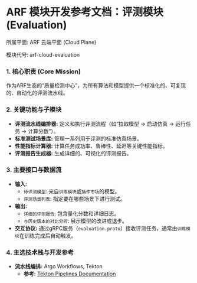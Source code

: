 # ARF 模块开发参考文档：评测模块 (Evaluation)

所属平面: ARF 云端平面 (Cloud Plane)

模块代号: arf-cloud-evaluation

### 1. 核心职责 (Core Mission)

作为ARF生态的“质量检测中心”，为所有算法和模型提供一个标准化的、可复现的、自动化的评测流水线。

### 2. 关键功能与子模块

- **评测流水线编排器:** 定义和执行评测流程（如“拉取模型 -> 启动仿真 -> 运行任务 -> 计算分数”）。
- **标准测试场景库:** 管理一系列用于评测的标准仿真场景。
- **性能指标计算器:** 计算任务成功率、鲁棒性、延迟等关键性能指标。
- **评测报告生成器:** 生成详细的、可视化的评测报告。

### 3. 主要接口与数据流

- **输入:**
  - `待评测模型`: 来自`训练模块`或`插件市场`的模型。
  - `评测场景列表`: 指定要在哪些场景下进行测试。
- **输出:**
  - `详细的评测报告`: 包含量化分数和详细日志。
  - `与历史版本的对比分析`: 展示模型的改进或退步。
- **交互协议:** 通过gRPC服务（`evaluation.proto`）接收评测任务，通常由`训练模块`在训练完成后自动触发。

### 4. 主选技术栈与开发参考

- **流水线编排:** Argo Workflows, Tekton
  - **参考:** [Tekton Pipelines Documentation](https://tekton.dev/docs/)